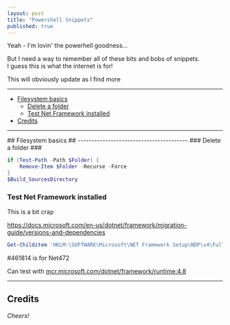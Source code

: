 ```yaml
---
layout: post
title: "Powershell Snippets"
published: true
---
```


Yeah - I'm lovin' the powerhell goodness...

But I need a way to remember all of these bits and bobs of snippets.  
I guess this is what the internet is for!

This will obviously update as I find more 

----------------------------------------
+ [Filesystem basics](#Filesystem-basics)
    + [Delete a folder](#Delete-a-folder)
    + [Test Net Framework installed](#Test-Net-Framework-installed)
+ [Credits](#Credits)    

----------------------------------------
<a name="Filesystem-basics">
## Filesystem basics ##
</a>
----------------------------------------
<a name="Delete-a-folder"></a>
### Delete a folder ###

```powershell
if (Test-Path -Path $Folder) {
    Remove-Item $Folder -Recurse -Force
}
$Build_SourcesDirectory 
```

<a name="Test-Net-Framework-installed"></a>
### Test Net Framework installed ###

This is a bit crap

https://docs.microsoft.com/en-us/dotnet/framework/migration-guide/versions-and-dependencies  

```powershell
Get-Childitem 'HKLM:\SOFTWARE\Microsoft\NET Framework Setup\NDP\v4\Full'
```

#461814 is for Net472

Can test with [mcr.microsoft.com/dotnet/framework/runtime:4.8](https://hub.docker.com/_/microsoft-dotnet-framework-runtime/)

 
----------------------------------------
<a name="Credits"></a>
## Credits ##

_Cheers!_
